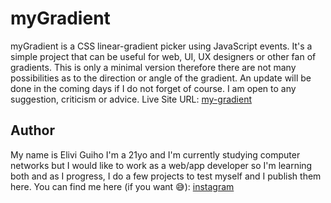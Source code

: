 # myGradient
myGradient is a CSS linear-gradient picker using JavaScript events. It's a simple project that can be useful for web, UI, UX designers or other fan of gradients. This is only a minimal version therefore there are not many possibilities as to the direction or angle of the gradient. An update will be done in the coming days if I do not forget of course.
I am open to any suggestion, criticism or advice.
Live Site URL: [my-gradient](my-gradient.vercel.app)

## Author
My name is Elivi Guiho I'm a 21yo and I'm currently studying computer networks but I would like to work as a web/app developer so I'm learning both and as I progress, I do a few projects to test myself and I publish them here.
You can find me here (if you want 😅):
[instagram](https://www.instagram.com/notelivi)
